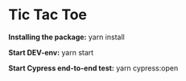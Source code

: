 # Tic Tac Toe

**Installing the package:** yarn install

**Start DEV-env:** yarn start

**Start Cypress end-to-end test:** yarn cypress:open
